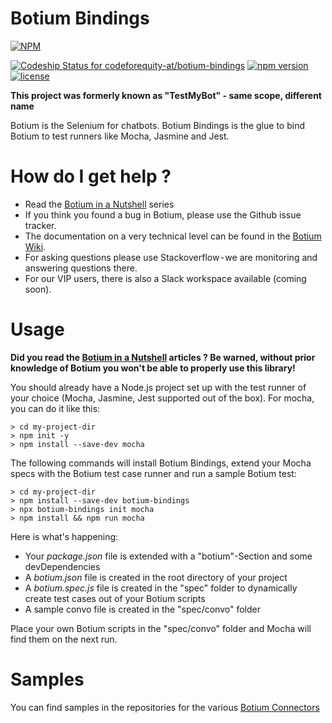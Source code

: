Botium Bindings
===============

[![NPM](https://nodei.co/npm/botium-bindings.png?downloads=true&downloadRank=true&stars=true)](https://nodei.co/npm/botium-bindings/)

[ ![Codeship Status for codeforequity-at/botium-bindings](https://app.codeship.com/projects/077a7140-3175-0135-cee8-5eb28f78bdf5/status?branch=master)](https://app.codeship.com/projects/225703)
[![npm version](https://badge.fury.io/js/botium-bindings.svg)](https://badge.fury.io/js/botium-bindings)
[![license](https://img.shields.io/github/license/mashape/apistatus.svg)]()

__This project was formerly known as "TestMyBot" - same scope, different name__

Botium is the Selenium for chatbots. Botium Bindings is the glue to bind Botium to test runners like Mocha, Jasmine and Jest.

# How do I get help ?
* Read the [Botium in a Nutshell](https://medium.com/@floriantreml/botium-in-a-nutshell-part-1-overview-f8d0ceaf8fb4) series
* If you think you found a bug in Botium, please use the Github issue tracker.
* The documentation on a very technical level can be found in the [Botium Wiki](https://github.com/codeforequity-at/botium-core/wiki).
* For asking questions please use Stackoverflow - we are monitoring and answering questions there.
* For our VIP users, there is also a Slack workspace available (coming soon).

# Usage

__Did you read the [Botium in a Nutshell](https://medium.com/@floriantreml/botium-in-a-nutshell-part-1-overview-f8d0ceaf8fb4) articles ? Be warned, without prior knowledge of Botium you won't be able to properly use this library!__

You should already have a Node.js project set up with the test runner of your choice (Mocha, Jasmine, Jest supported out of the box). For mocha, you can do it like this:

```
> cd my-project-dir
> npm init -y
> npm install --save-dev mocha
```

The following commands will install Botium Bindings, extend your Mocha specs with the Botium test case runner and run a sample Botium test:

```
> cd my-project-dir
> npm install --save-dev botium-bindings
> npx botium-bindings init mocha
> npm install && npm run mocha
```

Here is what's happening:
* Your _package.json_ file is extended with a "botium"-Section and some devDependencies
* A _botium.json_ file is created in the root directory of your project
* A _botium.spec.js_ file is created in the "spec" folder to dynamically create test cases out of your Botium scripts
* A sample convo file is created in the "spec/convo" folder

Place your own Botium scripts in the "spec/convo" folder and Mocha will find them on the next run.

# Samples

You can find samples in the repositories for the various [Botium Connectors](https://botium.atlassian.net/wiki/spaces/BOTIUM/pages/360553/Botium+Connectors)